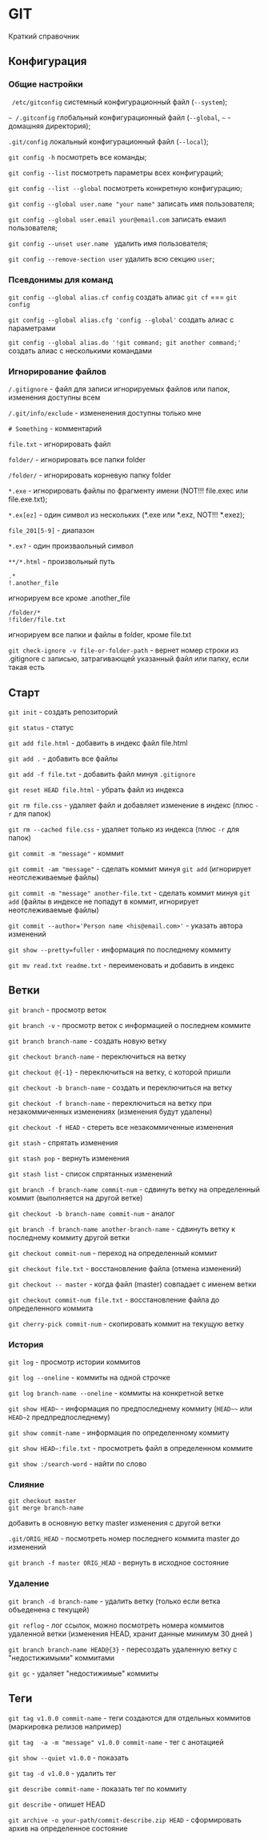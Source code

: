# GIT

Краткий справочник

## Конфигурация

### Общие настройки

``` /etc/gitconfig``` системный конфигурационный файл (```--system```);

```~ /.gitconfig``` глобальный конфигурационный файл (```--global```, ```~``` - домашняя директория);

```.git/config``` локальный конфигурационный файл (```--local```);

```git config -h``` посмотреть все команды;

```git config --list``` посмотреть параметры всех конфигураций;

```git config --list --global``` посмотреть конкретную конфигурацию;

```git config --global user.name "your name"``` записать имя пользователя;

```git config --global user.email your@email.com``` записать емаил пользователя;

```git config --unset user.name ``` удалить имя пользователя;

```git config --remove-section user``` удалить всю секцию ```user```;

### Псевдонимы для команд

```git config --global alias.cf config``` создать алиас ```git cf``` === ```git config```

```git config --global alias.cfg 'config --global'``` создать алиас c параметрами

```git config --global alias.do '!git command; git another command;'```  создать алиас с несколькими командами

### Игнорирование файлов

```/.gitignore``` - файл для записи игнорируемых файлов или папок, изменения доступны всем

```/.git/info/exclude``` - измененения доступны только мне

```# Something``` - комментарий

```file.txt``` -  игнорировать файл

```folder/``` - игнорировать все папки folder

```/folder/``` - игнорировать корневую папку folder

```*.exe``` - игнорировать файлы по фрагменту имени (NOT!!! file.exec или file.exe.txt);

```*.ex[ez]``` - один символ из нескольких (*.exe или *.exz, NOT!!! *.exez);

```file_201[5-9]``` - диапазон

```*.ex?``` - один произваольный символ

```**/*.html``` - произвольный путь 

```
.*
!.another_file
```
игнорируем все кроме .another_file

```
/folder/*
!filder/file.txt
```
игнорируем все папки и файлы в folder, кроме file.txt

```git check-ignore -v file-or-folder-path``` - вернет номер строки из .gitignore с записью, затрагивающей указанный файл или папку, если такая есть

## Старт

```git init``` - создать репозиторий

```git status``` - статус

```git add file.html``` -  добавить в индекс файл file.html

```git add .``` -  добавить все файлы

```git add -f file.txt``` - добавить файл минуя ```.gitignore```

```git reset HEAD file.html``` - убрать файл из индекса

```git rm file.css``` - удаляет файл и добавляет изменение в индекс (плюс ```-r``` для папок)

```git rm --cached file.css``` - удаляет только из индекса (плюс ```-r``` для папок)

```git commit -m "message"``` - коммит

```git commit -am "message"``` - сделать коммит минуя ```git add``` (игнорирует неотслеживаемые файлы)

```git commit -m "message" another-file.txt``` - сделать коммит минуя ```git add``` (файлы в индексе не попадут в коммит, игнорирует неотслеживаемые файлы)

```git commit --author='Person name <his@email.com>'``` - указать автора изменений

```git show --pretty=fuller``` - информация по последнему коммиту

```git mv read.txt readme.txt``` - переименовать и добавить в индекс

## Ветки

```git branch``` - просмотр веток

```git branch -v``` - просмотр веток c информацией о последнем коммите

```git branch branch-name``` - создать новую ветку

```git checkout branch-name``` - переключиться на ветку

```git checkout @{-1}``` - переключиться на ветку, с которой пришли

```git checkout -b branch-name``` - создать и переключиться на ветку

```git checkout -f branch-name``` - переключиться на ветку при незакоммиченных изменениях (изменения будут удалены)

```git checkout -f HEAD``` - стереть все незакоммиченные изменения

```git stash``` - спрятать изменения

```git stash pop``` - вернуть изменения

```git stash list``` - список спрятанных изменений

```git branch -f branch-name commit-num``` - сдвинуть ветку на определенный коммит (выполняется на другой ветке)

```git checkout -b branch-name commit-num``` - аналог

```git branch -f branch-name another-branch-name``` - сдвинуть ветку к последнему коммиту другой ветки

```git checkout commit-num``` - переход на определенный коммит

```git checkout file.txt``` - восстановление файла (отмена изменений)

```git checkout -- master``` - когда файл (master) совпадает с именем ветки

```git checkout commit-num file.txt``` - восстановление файла до определенного коммита

```git cherry-pick commit-num``` - скопировать коммит на текущую ветку

 ### История

```git log``` - просмотр истории коммитов

```git log --oneline``` - коммиты на одной строчке 

```git log branch-name --oneline``` - коммиты на конкретной ветке 

```git show HEAD~``` - информация по предпоследнему коммиту (```HEAD~~``` или ```HEAD~2```  предпредпоследнему)

```git show commit-name``` - информация по определенному коммиту

```git show HEAD~:file.txt``` - просмотреть файл в определенном коммите

```git show :/search-word``` - найти по слово

### Слияние

```
git checkout master
git merge branch-name
```
добавить в основную ветку master изменения с другой ветки

```.git/ORIG_HEAD``` - посмотреть номер последнего коммита master до изменений

```git branch -f master ORIG_HEAD``` - вернуть в исходное состояние

### Удаление

```git branch -d branch-name``` - удалить ветку (только если ветка объеденена с текущей)

```git reflog``` - лог ссылок, можно посмотреть номера коммитов удаленной ветки (изменения HEAD, хранит данные минимум 30 дней )

```git branch branch-name HEAD@{3}``` - пересоздать удаленную ветку с "недостижимыми" коммитами

```git gc``` - удаляет "недостижимые" коммиты

## Теги

```git tag v1.0.0 commit-name``` - теги создаются для отдельных коммитов (маркировка релизов например)

```git tag  -a -m "message" v1.0.0 commit-name``` - тег с анотацией

```git show --quiet v1.0.0``` - показать

```git tag -d v1.0.0``` - удалить тег

```git describe commit-name``` - показать тег по коммиту

```git describe``` - опишет HEAD

```git archive -o your-path/commit-describe.zip HEAD``` - сформировать архив на определенное состояние